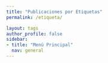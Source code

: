 ```yaml
---
title: "Publicaciones por Etiquetas"
permalink: /etiqueta/

layout: tags
author_profile: false
sidebar:
- title: "Menú Principal"
  nav: general
---
```

